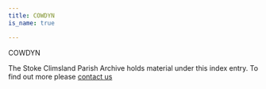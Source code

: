 ```yaml
---
title: COWDYN
is_name: true

---
```


COWDYN


The Stoke Climsland Parish Archive holds material under this index entry. To find out more please [contact us](/contact/)
